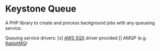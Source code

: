 # Keystone Queue

A PHP library to create and process background jobs with any queueing service.

Queuing service drivers:
[x] [AWS SQS](https://aws.amazon.com/sqs/) driver provided
[] AMQP (e.g. [RabbitMQ](https://www.rabbitmq.com/))
